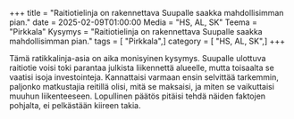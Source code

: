 +++
title = "Raitiotielinja on rakennettava Suupalle saakka mahdollisimman pian."
date = 2025-02-09T01:00:00
Media = "HS, AL, SK"
Teema = "Pirkkala"
Kysymys = "Raitiotielinja on rakennettava Suupalle saakka mahdollisimman pian."
tags = [ "Pirkkala",]
category = [ "HS, AL, SK",]
+++

Tämä ratikkalinja-asia on aika monisyinen kysymys. Suupalle ulottuva raitiotie voisi toki parantaa julkista liikennettä alueelle, mutta toisaalta se vaatisi isoja investointeja. Kannattaisi varmaan ensin selvittää tarkemmin, paljonko matkustajia reitillä olisi, mitä se maksaisi, ja miten se vaikuttaisi muuhun liikenteeseen. Lopullinen päätös pitäisi tehdä näiden faktojen pohjalta, ei pelkästään kiireen takia.
